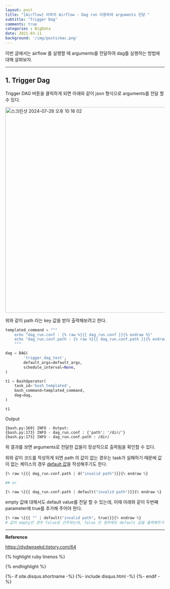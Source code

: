 ```yaml
---
layout: post
title: "[Airflow] 아파치 Airflow - Dag run 이용하여 arguments 전달 "
subtitle: "Trigger Dag"    
comments: true
categories : BigData
date: 2021-03-11
background: '/img/posts/mac.png'
---
```


이번 글에서는 airflow 를 실행할 때 arguments를 전달하여 dag를 실행하는 
방법에 대해 살펴보자.    

- - - 

## 1. Trigger Dag    

Trigger DAG 버튼을 클릭하게 되면 아래와 같이 json 형식으로 arguments를 전달 할 수 있다.    

<img width="650" alt="스크린샷 2024-07-28 오후 10 16 02" src="https://github.com/user-attachments/assets/81a336a7-6288-4f7b-9d1f-5c99b189122a">   

위와 같이 path 라는 key 값을 받아 출력해보려고 한다.   

```python
templated_command = """
    echo "dag_run.conf : {% raw %}{{ dag_run.conf }}{% endraw %}"
    echo "dag_run.conf.path : {% raw %}{{ dag_run.conf.path }}{% endraw %}"
    """

dag = DAG(
        'trigger_dag_test',
        default_args=default_args,
        schedule_interval=None,
)

t1 = BashOperator(
    task_id='bash_templated',
    bash_command=templated_command,
    dag=dag,
)

t1
```

Output

```
{bash.py:169} INFO - Output:
{bash.py:173} INFO - dag_run.conf : {'path': '/dir/'}
{bash.py:173} INFO - dag_run.conf.path : /dir/
```

위 결과를 보면 arguments로 전달한 값들이 정상적으로 출력됨을 확인할 수 있다.   

위와 같이 코드를 작성하게 되면 path 의 값이 없는 경우는 task가 실패하기 때문에 
값이 없는 케이스의 경우 [default 값](https://jinja.palletsprojects.com/en/3.0.x/templates/#jinja-filters.default)을 작성해주기도 한다.    

```python
{% raw %}{{ dag_run.conf.path | d("invalid path")}}{% endraw %}

## or 

{% raw %}{{ dag_run.conf.path | default("invalid path")}}{% endraw %}
```

empty 값에 대해서도 default value를 전달 할 수 있는데, 이때 아래와 같이 두번째 parameter에 
true를 추가해 주어야 한다.   

```python
{% raw %}{{ "" | default("invalid path", true)}}{% endraw %}
# 값이 empty인 경우 false로 간주하는데, false 인 경우에도 default 값을 출력해주기 위해서는 두번째 파라미터에 true로 지정한다.   
```


- - - 

**Reference**    

<https://dydwnsekd.tistory.com/64>   

{% highlight ruby linenos %}

{% endhighlight %}


{%- if site.disqus.shortname -%}
    {%- include disqus.html -%}
{%- endif -%}

